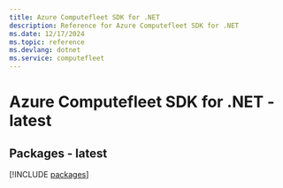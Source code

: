 ```yaml
---
title: Azure Computefleet SDK for .NET
description: Reference for Azure Computefleet SDK for .NET
ms.date: 12/17/2024
ms.topic: reference
ms.devlang: dotnet
ms.service: computefleet
---
```

# Azure Computefleet SDK for .NET - latest
## Packages - latest
[!INCLUDE [packages](computefleet-index.md)]